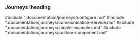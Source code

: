 <!-- .documentation/journeys/main.md -->
### Journeys !heading

#include ".documentation/journeys/configure.md"
#include ".documentation/journeys/communication-service.md"
#include ".documentation/journeys/simple-examples.md"
#include ".documentation/journeys/custom-component.md"
